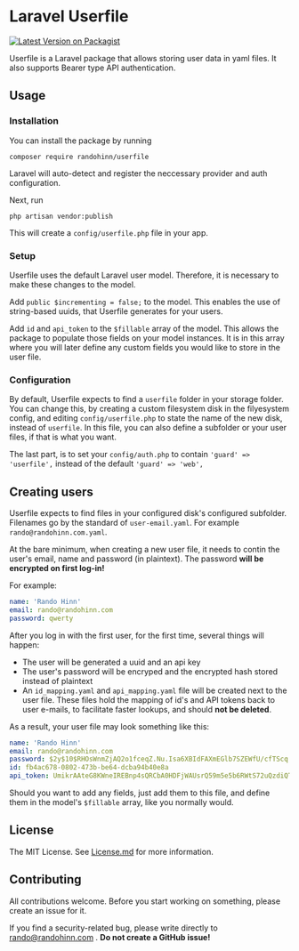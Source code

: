 # Laravel Userfile
[![Latest Version on Packagist](https://img.shields.io/packagist/v/randohinn/userfile.svg?style=flat-square)](https://packagist.org/packages/randohinn/usefile)


Userfile is a Laravel package that allows storing user data in yaml files. It also supports Bearer type API authentication.

## Usage

### Installation
You can install the package by running

```
composer require randohinn/userfile
```

Laravel will auto-detect and register the neccessary provider and auth configuration.

Next, run

```
php artisan vendor:publish
```

This will create a `config/userfile.php` file in your app.

### Setup

Userfile uses the default Laravel user model. Therefore, it is necessary to make these changes to the model.

Add `public $incrementing = false;` to the model. This enables the use of string-based uuids, that Userfile generates for your users.

Add `id` and `api_token` to the `$fillable` array of the model. This allows the package to populate those fields on your model instances. It is in this array where you will later define any custom fields you would like to store in the user file.

### Configuration

By default, Userfile expects to find a `userfile` folder in your storage folder. You can change this, by creating a custom filesystem disk in the filyesystem config, and editing `config/userfile.php` to state the name of the new disk, instead of `userfile`. In this file, you can also define a subfolder or your user files, if that is what you want.

The last part, is to set your `config/auth.php` to contain `'guard' => 'userfile',` instead of the default `'guard' => 'web',`

## Creating users

Userfile expects to find files in your configured disk's configured subfolder. Filenames go by the standard of `user-email.yaml`. For example `rando@randohinn.com.yaml`.

At the bare minimum, when creating a new user file, it needs to contin the user's email, name and password (in plaintext). The password **will be encrypted on first log-in!**

For example:

```yaml
name: 'Rando Hinn'
email: rando@randohinn.com
password: qwerty
```

After you log in with the first user, for the first time, several things will happen:

- The user will be generated a uuid and an api key
- The user's password will be encryped and the encrypted hash stored instead of plaintext
- An `id_mapping.yaml` and `api_mapping.yaml` file will be created next to the user file. These files hold the mapping of id's and API tokens back to user e-mails, to facilitate faster lookups, and should **not be deleted**.

As a result, your user file may look something like this:

```yaml
name: 'Rando Hinn'
email: rando@randohinn.com
password: $2y$10$RHOsWnmZjAQ2o1fceqZ.Nu.Isa6XBIdFAXmEGlb7SZEWfU/cfTScq
id: fb4ac678-0802-473b-be64-dcba94b40e8a
api_token: UmikrAAteG8KWneIREBnp4sQRCbA0HDFjWAUsrQ59m5e5b6RWtS72uQzdiQT
```

Should you want to add any fields, just add them to this file, and define them in the model's `$fillable` array, like you normally would.

## License

The MIT License. See [License.md](LICENSE.md) for more information.

## Contributing

All contributions welcome. Before you start working on something, please create an issue for it.

If you find a security-related bug, please write directly to rando@randohinn.com . **Do not create a GitHub issue!**
